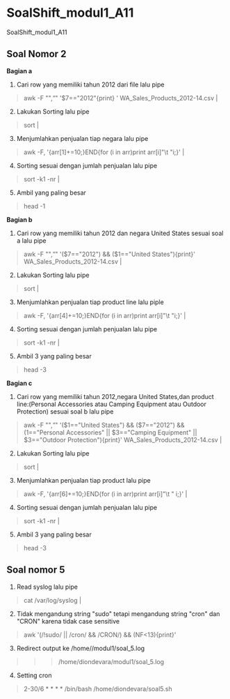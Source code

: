 # SoalShift_modul1_A11
SoalShift_modul1_A11

<h2>Soal Nomor 2</h2>

**Bagian a**

1. Cari row yang memiliki tahun 2012 dari file lalu pipe
> awk -F "\"*,\"*" '$7=="2012"{print} ' WA_Sales_Products_2012-14.csv |
2. Lakukan Sorting lalu pipe
> sort |
3. Menjumlahkan penjualan tiap negara lalu pipe
> awk -F, '{arr[$1]+=$10;}END{for (i in arr)print arr[i]"\t  "i;}' |
4. Sorting sesuai dengan jumlah penjualan lalu pipe
> sort -k1 -nr |
5. Ambil yang paling besar
> head -1

**Bagian b**

1. Cari row yang memiliki tahun 2012 dan negara United States sesuai soal a lalu pipe
> awk -F "\"*,\"*" '($7=="2012") && ($1=="United States"){print}' WA_Sales_Products_2012-14.csv |
2. Lakukan Sorting lalu pipe
> sort |
3. Menjumlahkan penjualan tiap product line lalu piple
> awk -F, '{arr[$4]+=$10;}END{for (i in arr)print arr[i]"\t  "i;}' |
4. Sorting sesuai dengan jumlah penjualan lalu pipe
> sort -k1 -nr |
5. Ambil 3 yang paling besar
> head -3

**Bagian c**

1. Cari row yang memiliki tahun 2012,negara United States,dan product line:(Personal Accessories atau Camping Equipment atau Outdoor Protection) sesuai soal b lalu pipe
> awk -F "\"*,\"*" '($1=="United States") && ($7=="2012") && $($1=="Personal Accessories" || $3=="Camping Equipment" || $3=="Outdoor Protection"){print}' WA_Sales_Products_2012-14.csv |
2. Lakukan Sorting lalu pipe
> sort  |
3. Menjumlahkan penjualan tiap product lalu pipe 
> awk -F, '{arr[$6]+=$10;}END{for (i in arr)print arr[i]"\t  " i;}' |
4. Sorting sesuai dengan jumlah penjualan lalu pipe
> sort -k1 -nr |
5. Ambil 3 yang paling besar 
> head -3

<h2>Soal nomor 5</h2>

1. Read syslog lalu pipe
> cat /var/log/syslog |
2. Tidak mengandung string "sudo" tetapi mengandung string "cron" dan "CRON" karena tidak case sensitive
> awk '(/!sudo/ || /cron/ && /CRON/) && (NF<13){print}'
3. Redirect output ke /home/<user>/modul1/soal_5.log
> >> /home/diondevara/modul1/soal_5.log
4. Setting cron
> 2-30/6 * * * * /bin/bash /home/diondevara/soal5.sh
